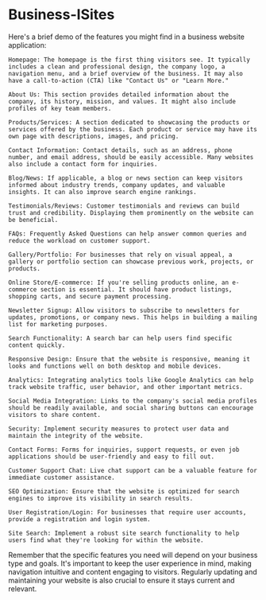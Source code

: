 # Business-ISites
Here's a brief demo of the features you might find in a business website application:

    Homepage: The homepage is the first thing visitors see. It typically includes a clean and professional design, the company logo, a navigation menu, and a brief overview of the business. It may also have a call-to-action (CTA) like "Contact Us" or "Learn More."

    About Us: This section provides detailed information about the company, its history, mission, and values. It might also include profiles of key team members.

    Products/Services: A section dedicated to showcasing the products or services offered by the business. Each product or service may have its own page with descriptions, images, and pricing.

    Contact Information: Contact details, such as an address, phone number, and email address, should be easily accessible. Many websites also include a contact form for inquiries.

    Blog/News: If applicable, a blog or news section can keep visitors informed about industry trends, company updates, and valuable insights. It can also improve search engine rankings.

    Testimonials/Reviews: Customer testimonials and reviews can build trust and credibility. Displaying them prominently on the website can be beneficial.

    FAQs: Frequently Asked Questions can help answer common queries and reduce the workload on customer support.

    Gallery/Portfolio: For businesses that rely on visual appeal, a gallery or portfolio section can showcase previous work, projects, or products.

    Online Store/E-commerce: If you're selling products online, an e-commerce section is essential. It should have product listings, shopping carts, and secure payment processing.

    Newsletter Signup: Allow visitors to subscribe to newsletters for updates, promotions, or company news. This helps in building a mailing list for marketing purposes.

    Search Functionality: A search bar can help users find specific content quickly.

    Responsive Design: Ensure that the website is responsive, meaning it looks and functions well on both desktop and mobile devices.

    Analytics: Integrating analytics tools like Google Analytics can help track website traffic, user behavior, and other important metrics.

    Social Media Integration: Links to the company's social media profiles should be readily available, and social sharing buttons can encourage visitors to share content.

    Security: Implement security measures to protect user data and maintain the integrity of the website.

    Contact Forms: Forms for inquiries, support requests, or even job applications should be user-friendly and easy to fill out.

    Customer Support Chat: Live chat support can be a valuable feature for immediate customer assistance.

    SEO Optimization: Ensure that the website is optimized for search engines to improve its visibility in search results.

    User Registration/Login: For businesses that require user accounts, provide a registration and login system.

    Site Search: Implement a robust site search functionality to help users find what they're looking for within the website.

Remember that the specific features you need will depend on your business type and goals. It's important to keep the user experience in mind, making navigation intuitive and content engaging to visitors. Regularly updating and maintaining your website is also crucial to ensure it stays current and relevant.
